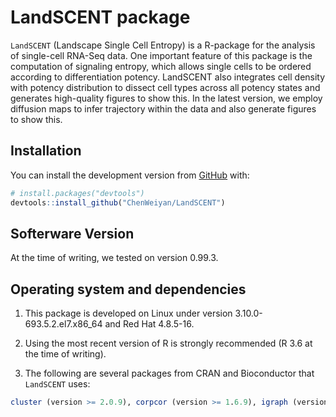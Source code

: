 
<!-- README.md is generated from README.Rmd. Please edit that file -->
LandSCENT package
=========

<!-- badges: start -->
<!-- badges: end -->
`LandSCENT` (Landscape Single Cell Entropy) is a R-package for the analysis of single-cell RNA-Seq data. One important feature of this package is the computation of signaling entropy, which allows single cells to be ordered according to differentiation potency. LandSCENT also integrates cell density with potency distribution to dissect cell types across all potency states and generates high-quality figures to show this. In the latest version, we employ diffusion maps to infer trajectory within the data and also generate figures to show this.

Installation
------------

You can install the development version from [GitHub](https://github.com/) with:

``` r
# install.packages("devtools")
devtools::install_github("ChenWeiyan/LandSCENT")
```

Softerware Version
------------------

At the time of writing, we tested on version 0.99.3.

Operating system and dependencies
---------------------------------

1. This package is developed on Linux under version 3.10.0-693.5.2.el7.x86\_64 and Red Hat 4.8.5-16.

2. Using the most recent version of R is strongly recommended (R 3.6 at the time of writing).

3. The following are several packages from CRAN and Bioconductor that `LandSCENT` uses:

``` r
cluster (version >= 2.0.9), corpcor (version >= 1.6.9), igraph (version >= 1.2.4.1), isva (version >= 1.9), mclust (version >= 5.4.3), marray (version >= 1.62.0), scater (version >= 1.12.0), Biobase (version >= 2.44.0), BiocGenerics (version >= 0.30.0), SummarizedExperiment (version >= 1.14.0), SingleCellExperiment (version >= 1.6.0), Rtsne (version >= 0.15), irlba (version >= 2.3.3), plot3D (version >= 1.1.1), MASS(version >= 7.3-51.4), dbscan (version >= 1.1-3), monocle (version >= 2.12.0), DelayedArray (version >= 0.10.0), Matrix (version >= 1.2-17), destiny (version >= 2.14.0), ggplot2 (version >= 3.1.1)
```
